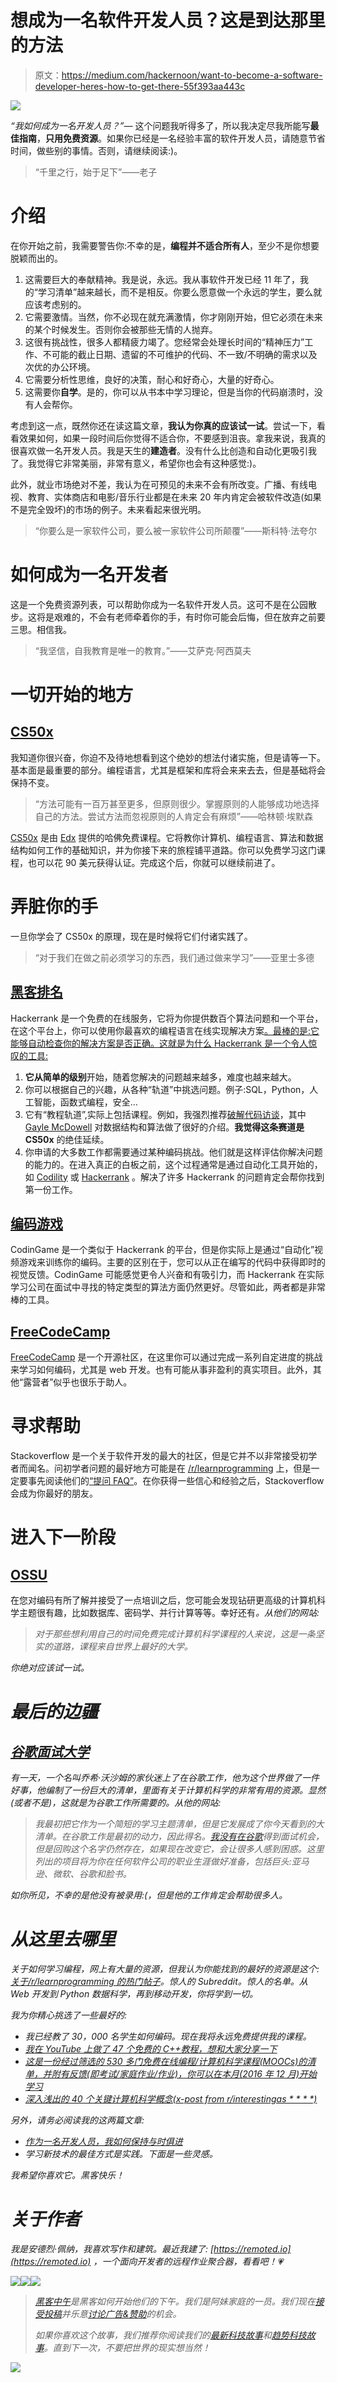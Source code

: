 # 想成为一名软件开发人员？这是到达那里的方法

> 原文：<https://medium.com/hackernoon/want-to-become-a-software-developer-heres-how-to-get-there-55f393aa443c>

![](img/fde288960915e7af662055bf4c8e1f24.png)

*“我如何成为一名开发人员？”—* 这个问题我听得多了，所以我决定尽我所能写**最佳指南**，**只用免费资源**。如果你已经是一名经验丰富的软件开发人员，请随意节省时间，做些别的事情。否则，请继续阅读:)。

> “千里之行，始于足下”——老子

# 介绍

在你开始之前，我需要警告你:不幸的是，**编程并不适合所有人**，至少不是你想要脱颖而出的。

1.  这需要巨大的奉献精神。我是说，永远。我从事软件开发已经 11 年了，我的“学习清单”越来越长，而不是相反。你要么愿意做一个永远的学生，要么就应该考虑别的。
2.  它需要激情。当然，你不必现在就充满激情，你才刚刚开始，但它必须在未来的某个时候发生。否则你会被那些无情的人抛弃。
3.  这很有挑战性，很多人都精疲力竭了。您经常会处理长时间的“精神压力”工作、不可能的截止日期、遗留的不可维护的代码、不一致/不明确的需求以及次优的办公环境。
4.  它需要分析性思维，良好的决策，耐心和好奇心，大量的好奇心。
5.  这需要你**自学**。是的，你可以从书本中学习理论，但是当你的代码崩溃时，没有人会帮你。

考虑到这一点，既然你还在读这篇文章，**我认为你真的应该试一试**。尝试一下，看看效果如何，如果一段时间后你觉得不适合你，不要感到沮丧。拿我来说，我真的很喜欢做一名开发人员。我是天生的**建造者**。没有什么比创造和自动化更吸引我了。我觉得它非常美丽，非常有意义，希望你也会有这种感觉:)。

此外，就业市场绝对不差，我认为在可预见的未来不会有所改变。广播、有线电视、教育、实体商店和电影/音乐行业都是在未来 20 年内肯定会被软件改造(如果不是完全毁坏)的市场的例子。未来看起来很光明。

> “你要么是一家软件公司，要么被一家软件公司所颠覆”——斯科特·法夸尔

# 如何成为一名开发者

这是一个免费资源列表，可以帮助你成为一名软件开发人员。这可不是在公园散步。这将是艰难的，不会有老师牵着你的手，有时你可能会后悔，但在放弃之前要三思。相信我。

> “我坚信，自我教育是唯一的教育。”——艾萨克·阿西莫夫

# 一切开始的地方

## [CS50x](https://www.edx.org/course/introduction-computer-science-harvardx-cs50x#!)

我知道你很兴奋，你迫不及待地想看到这个绝妙的想法付诸实施，但是请等一下。基本面是最重要的部分。编程语言，尤其是框架和库将会来来去去，但是基础将会保持不变。

> “方法可能有一百万甚至更多，但原则很少。掌握原则的人能够成功地选择自己的方法。尝试方法而忽视原则的人肯定会有麻烦”——哈林顿·埃默森

[CS50x](https://www.edx.org/course/introduction-computer-science-harvardx-cs50x#!) 是由 [Edx](https://www.edx.org) 提供的哈佛免费课程。它将教你计算机、编程语言、算法和数据结构如何工作的基础知识，并为你接下来的旅程铺平道路。你可以免费学习这门课程，也可以花 90 美元获得认证。完成这个后，你就可以继续前进了。

# 弄脏你的手

一旦你学会了 CS50x 的原理，现在是时候将它们付诸实践了。

> “对于我们在做之前必须学习的东西，我们通过做来学习”――亚里士多德

## [黑客排名](http://hackerrank.com)

Hackerrank 是一个免费的在线服务，它将为你提供数百个算法问题和一个平台，在这个平台上，你可以使用你最喜欢的编程语言在线实现解决方案[。最棒的是:它能够自动检查你的解决方案是否正确。这就是为什么 Hackerrank 是一个令人惊叹的工具:](https://www.hackerrank.com/environment)

1.  **它从简单的级别**开始，随着您解决的问题越来越多，难度也越来越大。
2.  你可以根据自己的兴趣，从各种“轨道”中挑选问题。例子:SQL，Python，人工智能，函数式编程，安全…
3.  它有“教程轨道”,实际上包括课程。例如，我强烈推荐[破解代码访谈](https://www.hackerrank.com/domains/tutorials/cracking-the-coding-interview)，其中 [Gayle McDowell](https://www.linkedin.com/in/gaylemcd) 对数据结构和算法做了很好的介绍。**我觉得这条赛道是 CS50x** 的绝佳延续。
4.  你申请的大多数工作都需要通过某种编码挑战。他们就是这样评估你解决问题的能力的。在进入真正的白板之前，这个过程通常是通过自动化工具开始的，如 [Codility](https://codility.com/) 或 [Hackerrank](http://hackerrank.com) 。解决了许多 Hackerrank 的问题肯定会帮你找到第一份工作。

## [编码游戏](https://www.codingame.com)

CodinGame 是一个类似于 Hackerrank 的平台，但是你实际上是通过“自动化”视频游戏来训练你的编码。主要的区别在于，您可以从正在编写的代码中获得即时的视觉反馈。CodinGame 可能感觉更令人兴奋和有吸引力，而 Hackerrank 在实际学习公司在面试中寻找的特定类型的算法方面仍然更好。尽管如此，两者都是非常棒的工具。

## [FreeCodeCamp](https://www.freecodecamp.com/)

[FreeCodeCamp](https://www.freecodecamp.com/) 是一个开源社区，在这里你可以通过完成一系列自定进度的挑战来学习如何编码，尤其是 web 开发。也有可能从事非盈利的真实项目。此外，其他“露营者”似乎也很乐于助人。

# 寻求帮助

Stackoverflow 是一个关于软件开发的最大的社区，但是它并不以非常接受初学者而闻名。问初学者问题的最好地方可能是在 [/r/learnprogramming](https://www.reddit.com/r/learnprogramming) 上，但是一定要事先阅读他们的[“提问 FAQ”](https://www.reddit.com/r/learnprogramming/wiki/index)。在你获得一些信心和经验之后，Stackoverflow 会成为你最好的朋友。

# 进入下一阶段

## [OSSU](https://github.com/open-source-society/computer-science)

在您对编码有所了解并接受了一点培训之后，您可能会发现钻研更高级的计算机科学主题很有趣，比如数据库、密码学、并行计算等等。幸好还有[](https://github.com/open-source-society/computer-science)*。从他们的网站:*

> *对于那些想利用自己的时间免费完成计算机科学课程的人来说，这是一条坚实的道路，课程来自世界上最好的大学。*

*你绝对应该试一试。*

# *最后的边疆*

## *[谷歌面试大学](https://github.com/jwasham/google-interview-university)*

*有一天，一个名叫乔希·沃沙姆的家伙迷上了在谷歌工作，他为这个世界做了一件好事，他编制了一份巨大的清单，里面有关于计算机科学的非常有用的资源。显然(或者不是)，这就是为谷歌工作所需要的。从他的网站:*

> *我最初把它作为一个简短的学习主题清单，但是它发展成了你今天看到的大清单。在谷歌工作是最初的动力，因此得名。[我没有在谷歌](https://googleyasheck.com/i-didnt-get-hired-heres-why/)得到面试机会，但是回购这个名字仍然存在，如果现在改变它，会让很多人感到困惑。这里列出的项目将为你在任何软件公司的职业生涯做好准备，包括巨头:亚马逊、微软、谷歌和脸书。*

*如你所见，不幸的是他没有被录用:(，但是他的工作肯定会帮助很多人。*

# *从这里去哪里*

*关于如何学习编程，网上有大量的资源，但我认为你能找到的最好的资源是这个:[关于/r/learnprogramming 的热门帖子](https://www.reddit.com/r/learnprogramming/top/)。惊人的 Subreddit。惊人的名单。从 Web 开发到 Python 数据科学，再到移动开发，你将学到一切。*

*我为你精心挑选了一些最好的:*

*   *我已经教了 30，000 名学生如何编码。现在我将永远免费提供我的课程。*
*   *[我在 YouTube 上做了 47 个免费的 C++教程，想和大家分享一下](https://www.reddit.com/r/learnprogramming/comments/3xo4bo/i_made_47_free_c_tutorials_on_youtube_and_wanted/)*
*   *[这是一份经过筛选的 530 多门免费在线编程/计算机科学课程(MOOCs)的清单，并附有反馈(即考试/家庭作业/作业)，你可以在本月(2016 年 12 月)开始学习](https://www.reddit.com/r/learnprogramming/comments/5gr8nw/heres_a_sanitized_list_of_530_free_online/)*
*   *[深入浅出的 40 个关键计算机科学概念(x-post from r/interestingas * * * *)](https://www.reddit.com/r/learnprogramming/comments/33i1k2/40_key_computer_science_concepts_explained_in/)*

*另外，请务必阅读我的这两篇文章:*

*   *[作为一名开发人员，我如何保持与时俱进](https://hackernoon.com/how-do-i-stay-up-to-date-as-a-developer-5ec773e30a82#.x5wiaftt1)*
*   *学习新技术的最佳方式是实践。下面是一些灵感。*

*我希望你喜欢它。黑客快乐！*

# *关于作者*

*我是安德烈·佩纳，我喜欢写作和建筑。最近我建了: [https://remoted.io](https://remoted.io) ，一个面向开发者的远程作业聚合器，看看吧！💗*

*[![](img/50ef4044ecd4e250b5d50f368b775d38.png)](http://bit.ly/HackernoonFB)**[![](img/979d9a46439d5aebbdcdca574e21dc81.png)](https://goo.gl/k7XYbx)**[![](img/2930ba6bd2c12218fdbbf7e02c8746ff.png)](https://goo.gl/4ofytp)*

> *[黑客中午](http://bit.ly/Hackernoon)是黑客如何开始他们的下午。我们是阿妹家庭的一员。我们现在[接受投稿](http://bit.ly/hackernoonsubmission)并乐意[讨论广告&赞助](mailto:partners@amipublications.com)的机会。*
> 
> *如果你喜欢这个故事，我们推荐你阅读我们的[最新科技故事](http://bit.ly/hackernoonlatestt)和[趋势科技故事](https://hackernoon.com/trending)。直到下一次，不要把世界的现实想当然！*

*![](img/be0ca55ba73a573dce11effb2ee80d56.png)*